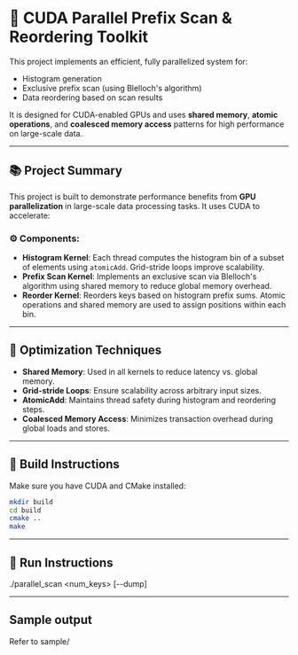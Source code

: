 # 🚀 CUDA Parallel Prefix Scan & Reordering Toolkit

This project implements an efficient, fully parallelized system for:

- Histogram generation
- Exclusive prefix scan (using Blelloch's algorithm)
- Data reordering based on scan results

It is designed for CUDA-enabled GPUs and uses **shared memory**, **atomic operations**, and **coalesced memory access** patterns for high performance on large-scale data.

---

## 📚 Project Summary

This project is built to demonstrate performance benefits from **GPU parallelization** in large-scale data processing tasks. It uses CUDA to accelerate:

### ⚙️ Components:

- **Histogram Kernel**: Each thread computes the histogram bin of a subset of elements using `atomicAdd`. Grid-stride loops improve scalability.
- **Prefix Scan Kernel**: Implements an exclusive scan via Blelloch's algorithm using shared memory to reduce global memory overhead.
- **Reorder Kernel**: Reorders keys based on histogram prefix sums. Atomic operations and shared memory are used to assign positions within each bin.

---

## 🧠 Optimization Techniques

- **Shared Memory**: Used in all kernels to reduce latency vs. global memory.
- **Grid-stride Loops**: Ensure scalability across arbitrary input sizes.
- **AtomicAdd**: Maintains thread safety during histogram and reordering steps.
- **Coalesced Memory Access**: Minimizes transaction overhead during global loads and stores.

---

## 🚀 Build Instructions

Make sure you have CUDA and CMake installed:

```bash
mkdir build
cd build
cmake ..
make
```

---

## 🧪 Run Instructions

./parallel_scan <num_keys> <buckets> [--dump]

---

## Sample output

Refer to sample/
